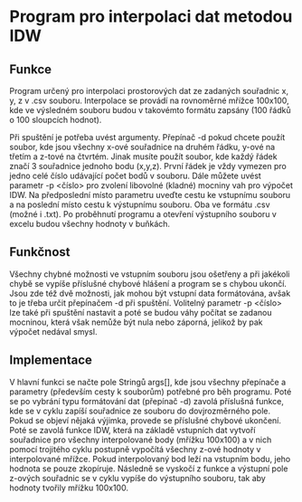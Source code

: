 # Program pro interpolaci dat metodou IDW

## Funkce

Program určený pro interpolaci prostorových dat ze zadaných souřadnic x, y, z v .csv souboru. Interpolace se provádí na rovnoměrné mřížce 100x100, kde ve výsledném souboru budou v takovémto formátu zapsány (100 řádků o 100 sloupcích hodnot).

Při spuštění je potřeba uvést argumenty. Přepínač -d pokud chcete použít soubor, kde jsou všechny x-ové souřadnice na druhém řádku, y-ové na třetím a z-tové na čtvrtém. Jinak musíte použít soubor, kde každý řádek značí 3 souřadnice jednoho bodu (x,y,z). První řádek je vždy vymezen pro jedno celé číslo udávající počet bodů v souboru. Dále můžete uvést parametr -p <číslo> pro zvolení libovolné (kladné) mocniny vah pro výpočet IDW. Na předposlední místo parametru uveďte cestu ke vstupnímu souboru a na poslední místo cestu k výstupnímu souboru. Oba ve formátu .csv (možné i .txt). Po proběhnutí programu a otevření výstupního souboru v excelu budou všechny hodnoty v buňkách.

## Funkčnost

Všechny chybné možnosti ve vstupním souboru jsou ošetřeny a při jakékoli chybě se vypíše příslušné chybové hlášení a program se s chybou ukončí. Jsou zde též dvě možnosti, jak mohou být vstupní data formátována, avšak to je třeba určit přepínačem -d při spuštění. Volitelný parametr -p <číslo> lze také při spuštění nastavit a poté se budou váhy počítat se zadanou mocninou, která však nemůže být nula nebo záporná, jelikož by pak výpočet nedával smysl.

## Implementace

V hlavní funkci se načte pole Stringů args[], kde jsou všechny přepínače a parametry (především cesty k souborům) potřebné pro běh programu. Poté se po vybrání typu formátování dat (přepínač -d) zavolá příslušná funkce, kde se v cyklu zapíší souřadnice ze souboru do dovjrozměrného pole. Pokud se objeví nějaká výjimka, provede se příslušné chybové ukončení. Poté se zavolá funkce IDW, která na základě vstupních dat vytvoří souřadnice pro všechny interpolované body (mřížku 100x100) a v nich pomocí trojitého cyklu postupně vypočítá všechny z-ové hodnoty v interpolované mřížce. Pokud interpolovaný bod leží na vstupním bodu, jeho hodnota se pouze zkopíruje. Následně se vyskočí z funkce a výstupní pole z-ových souřadnic se v cyklu vypíše do výstupního souboru, tak aby hodnoty tvořily mřížku 100x100.
